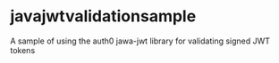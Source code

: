 # javajwtvalidationsample
A sample of using the auth0 jawa-jwt library for validating signed JWT tokens
